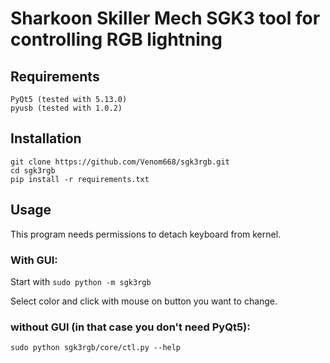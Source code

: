 # Sharkoon Skiller Mech SGK3 tool for controlling RGB lightning

## Requirements

```
PyQt5 (tested with 5.13.0)
pyusb (tested with 1.0.2)
```

## Installation
```
git clone https://github.com/Venom668/sgk3rgb.git 
cd sgk3rgb
pip install -r requirements.txt
```

## Usage
This program needs permissions to detach keyboard from kernel.

### With GUI:

Start with `sudo python -m sgk3rgb`

Select color and click with mouse on button you want to change.

### without GUI (in that case you don't need PyQt5):

`sudo python sgk3rgb/core/ctl.py --help`